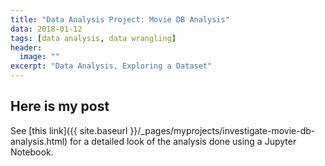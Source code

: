 ```yaml
---
title: "Data Analysis Project: Movie DB Analysis" 
data: 2018-01-12
tags: [data analysis, data wrangling]
header: 
  image: "" 
excerpt: "Data Analysis, Exploring a Dataset"
---
```

<h2>Here is my post</h2>

See [this link]({{ site.baseurl }}/_pages/myprojects/investigate-movie-db-analysis.html)
for a detailed look of the analysis done using a Jupyter Notebook.





















